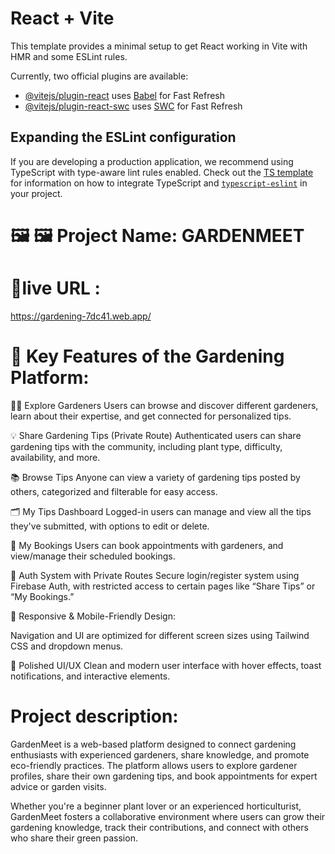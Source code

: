 # React + Vite

This template provides a minimal setup to get React working in Vite with HMR and some ESLint rules.

Currently, two official plugins are available:

- [@vitejs/plugin-react](https://github.com/vitejs/vite-plugin-react/blob/main/packages/plugin-react) uses [Babel](https://babeljs.io/) for Fast Refresh
- [@vitejs/plugin-react-swc](https://github.com/vitejs/vite-plugin-react/blob/main/packages/plugin-react-swc) uses [SWC](https://swc.rs/) for Fast Refresh

## Expanding the ESLint configuration

If you are developing a production application, we recommend using TypeScript with type-aware lint rules enabled. Check out the [TS template](https://github.com/vitejs/vite/tree/main/packages/create-vite/template-react-ts) for information on how to integrate TypeScript and [`typescript-eslint`](https://typescript-eslint.io) in your project.





#  🖼️ 🖼️ Project Name: GARDENMEET

#  🔗live URL :

https://gardening-7dc41.web.app/


# 🌱 Key Features of the Gardening Platform:
🧑‍🌾 Explore Gardeners
Users can browse and discover different gardeners, learn about their expertise, and get connected for personalized tips.

💡 Share Gardening Tips (Private Route)
Authenticated users can share gardening tips with the community, including plant type, difficulty, availability, and more.

📚 Browse Tips
Anyone can view a variety of gardening tips posted by others, categorized and filterable for easy access.

🗂️ My Tips Dashboard
Logged-in users can manage and view all the tips they've submitted, with options to edit or delete.

📅 My Bookings
Users can book appointments with gardeners, and view/manage their scheduled bookings.

🔐 Auth System with Private Routes
Secure login/register system using Firebase Auth, with restricted access to certain pages like “Share Tips” or “My Bookings.”

📱 Responsive & Mobile-Friendly Design:

Navigation and UI are optimized for different screen sizes using Tailwind CSS and dropdown menus.

🎨 Polished UI/UX
Clean and modern user interface with hover effects, toast notifications, and interactive elements.




# Project description:


GardenMeet is a web-based platform designed to connect gardening enthusiasts with experienced gardeners, share knowledge, and promote eco-friendly practices. The platform allows users to explore gardener profiles, share their own gardening tips, and book appointments for expert advice or garden visits.

Whether you're a beginner plant lover or an experienced horticulturist, GardenMeet fosters a collaborative environment where users can grow their gardening knowledge, track their contributions, and connect with others who share their green passion.


